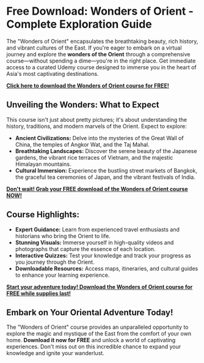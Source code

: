 # Free Download: Wonders of Orient - Complete Exploration Guide

The "Wonders of Orient" encapsulates the breathtaking beauty, rich history, and vibrant cultures of the East. If you're eager to embark on a virtual journey and explore the **wonders of the Orient** through a comprehensive course—without spending a dime—you're in the right place. Get immediate access to a curated Udemy course designed to immerse you in the heart of Asia's most captivating destinations.

[**Click here to download the Wonders of Orient course for FREE!**](https://udemywork.com/wonders-of-orient)

## Unveiling the Wonders: What to Expect

This course isn't just about pretty pictures; it's about understanding the history, traditions, and modern marvels of the Orient. Expect to explore:

*   **Ancient Civilizations:** Delve into the mysteries of the Great Wall of China, the temples of Angkor Wat, and the Taj Mahal.
*   **Breathtaking Landscapes:** Discover the serene beauty of the Japanese gardens, the vibrant rice terraces of Vietnam, and the majestic Himalayan mountains.
*   **Cultural Immersion:** Experience the bustling street markets of Bangkok, the graceful tea ceremonies of Japan, and the vibrant festivals of India.

[**Don't wait! Grab your FREE download of the Wonders of Orient course NOW!**](https://udemywork.com/wonders-of-orient)

## Course Highlights:

*   **Expert Guidance:** Learn from experienced travel enthusiasts and historians who bring the Orient to life.
*   **Stunning Visuals:** Immerse yourself in high-quality videos and photographs that capture the essence of each location.
*   **Interactive Quizzes:** Test your knowledge and track your progress as you journey through the Orient.
*   **Downloadable Resources:** Access maps, itineraries, and cultural guides to enhance your learning experience.

[**Start your adventure today! Download the Wonders of Orient course for FREE while supplies last!**](https://udemywork.com/wonders-of-orient)

## Embark on Your Oriental Adventure Today!

The "Wonders of Orient" course provides an unparalleled opportunity to explore the magic and mystique of the East from the comfort of your own home. **Download it now for FREE** and unlock a world of captivating experiences. Don't miss out on this incredible chance to expand your knowledge and ignite your wanderlust.
